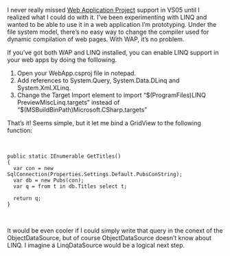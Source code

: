 I never really missed [Web Application
Project](http://msdn.microsoft.com/asp.net/reference/infrastructure/wap/default.aspx)
support in VS05 until I realized what I could do with it. I’ve been
experimenting with LINQ and wanted to be able to use it in a web
application I’m prototyping. Under the file system model, there’s no
easy way to change the compiler used for dynamic compilation of web
pages. With WAP, it’s no problem.

If you’ve got both WAP and LINQ installed, you can enable LINQ support
in your web apps by doing the folllowing.

1.  Open your WebApp.csproj file in notepad.
2.  Add references to System.Query, System.Data.DLinq and
    System.Xml.XLinq.
3.  Change the Target Import element to import “\$(ProgramFiles)LINQ
    PreviewMiscLinq.targets” instead of
    “\$(MSBuildBinPath)Microsoft.CSharp.targets”

That’s it! Seems simple, but it let me bind a GridView to the following
function:

 

``` {.brush:csharp}
public static IEnumerable GetTitles()
{
  var con = new SqlConnection(Properties.Settings.Default.PubsConString);
  var db = new Pubs(con);
  var q = from t in db.Titles select t;

  return q;
}
```

 

It would be even cooler if I could simply write that query in the conext
of the ObjectDataSource, but of course ObjectDataSource doesn’t know
about LINQ. I imagine a LinqDataSource would be a logical next step.
